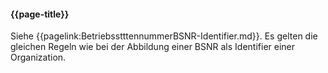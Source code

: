 #### {{page-title}}

Siehe {{pagelink:BetriebsstttennummerBSNR-Identifier.md}}. Es gelten die gleichen Regeln wie bei der Abbildung einer BSNR als Identifier einer Organization.